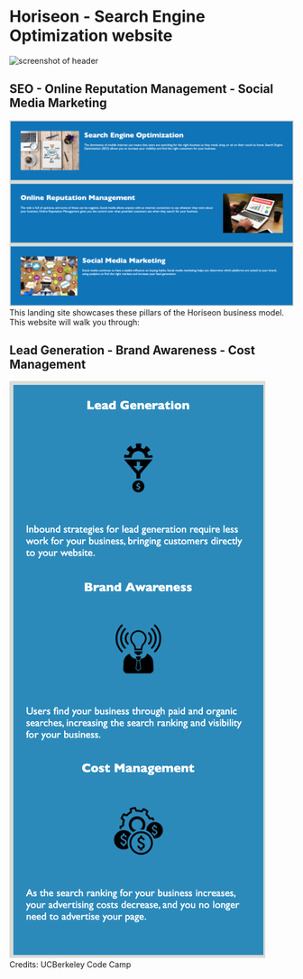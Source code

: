 # Horiseon - Search Engine Optimization website
![screenshot of header](images/Header.png)
## SEO - Online Reputation Management - Social Media Marketing
![screenshot of left section](images/Article1.png)
This landing site showcases these pillars of the Horiseon business model.  This website will walk you through:
## Lead Generation - Brand Awareness - Cost Management
![screenshot of right aside](images/Article2.png)
Credits: UCBerkeley Code Camp
